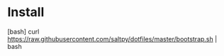 # Install

[bash]
curl https://raw.githubusercontent.com/saltpy/dotfiles/master/bootstrap.sh | bash
